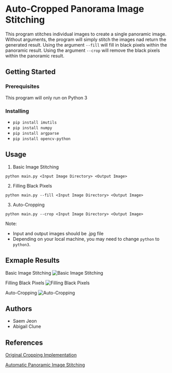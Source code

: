 # Auto-Cropped Panorama Image Stitching
This program stitches individual images to create a single panoramic image.  Without arguments, the program will simply stitch the images nad return the generated result.  Using the argument ```--fill``` will fill in black pixels within the panoramic result.  Using the argument ```--crop``` will remove the black pixels within the panoramic result.
 
## Getting Started

### Prerequisites
This program will only run on Python 3

### Installing
* ```pip install imutils```
* ```pip install numpy```
* ```pip install argparse```
* ```pip install opencv-python```

## Usage

1. Basic Image Stitching

```python main.py <Input Image Directory> <Output Image>```

2. Filling Black Pixels

```python main.py --fill <Input Image Directory> <Output Image>```

3. Auto-Cropping

```python main.py --crop <Input Image Directory> <Output Image>```


Note: 
* Input and output images should be .jpg file
* Depending on your local machine, you may need to change ```python``` to ```python3```.

## Exmaple Results
Basic Image Stitching
![Basic Image Stitching](Test_Outputs/test2.jpg)

Filling Black Pixels
![Filling Black Pixels](Test_Outputs/filled_test2.jpg)

Auto-Cropping
![Auto-Cropping](Test_Outputs/cropped_test2.jpg)

## Authors
* Saem Jeon
* Abigail Clune

## References
[Original Cropping Implementation](https://www.pyimagesearch.com/2018/12/17/image-stitching-with-opencv-and-python/)

[Automatic Panoramic Image Stitching](http://matthewalunbrown.com/papers/ijcv2007.pdf)